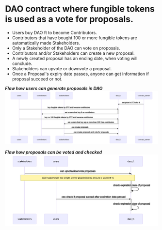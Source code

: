 # DAO contract where fungible tokens is used as a vote for proposals.

* Users buy DAO ft to become Contributors.
* Contributors that have bought 100 or more fungible tokens are automatically made Stakeholders.
* Only a Stakeholder of the DAO can vote on proposals.
* Contributors and/or Stakeholders can create a new proposal.
* A newly created proposal has an ending date, when voting will conclude.
* Stakeholders can upvote or downvote a proposal.
* Once a Proposal's expiry date passes, anyone can get information if proposal succeed or not.


**_Flow how users can generate proposals in DAO_**
![Sequence Diagram](diagrams/proposals-generation.png)

**_Flow how proposals can be voted and checked_**
![Sequence Diagram](diagrams/proposals-flow.png)
